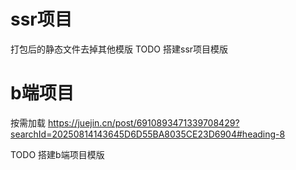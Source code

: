 # ssr项目

打包后的静态文件去掉其他模版
TODO 搭建ssr项目模版

# b端项目

按需加载
https://juejin.cn/post/6910893471339708429?searchId=20250814143645D6D55BA8035CE23D6904#heading-8

TODO 搭建b端项目模版
